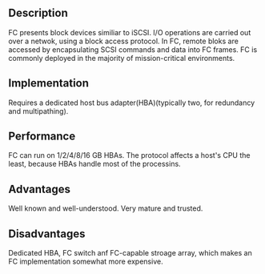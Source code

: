 ## Description
FC presents block devices similiar to iSCSI. I/O operations are carried out over a netwok, using a block access protocol. In FC, remote bloks are accessed by encapsulating SCSI commands and data into FC frames. FC is commonly deployed in the majority of mission-critical environments. 
## Implementation
Requires a dedicated host bus adapter(HBA)(typically two, for redundancy and multipathing).
## Performance
FC can run on 1/2/4/8/16 GB HBAs. The protocol affects a host's CPU the least, because HBAs handle most of the processins.
## Advantages
Well known and well-understood. Very mature and trusted. 
## Disadvantages
Dedicated HBA, FC switch anf FC-capable stroage array, which makes an FC implementation somewhat more expensive.

